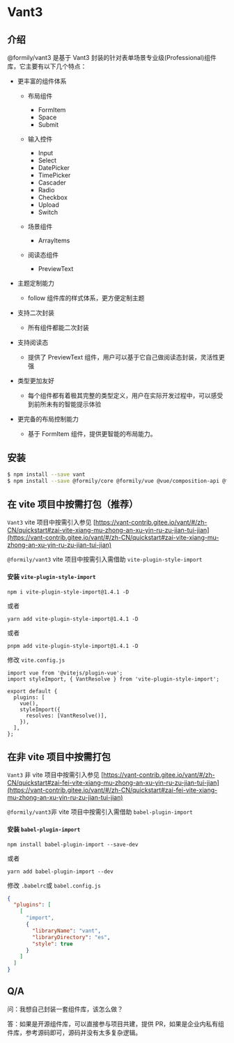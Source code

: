 # Vant3

## 介绍

@formily/vant3 是基于 Vant3 封装的针对表单场景专业级(Professional)组件库，它主要有以下几个特点：

- 更丰富的组件体系

  - 布局组件

    - FormItem
    - Space
    - Submit

  - 输入控件
    - Input
    - Select
    - DatePicker
    - TimePicker
    - Cascader
    - Radio
    - Checkbox
    - Upload
    - Switch
  - 场景组件
    - ArrayItems
  - 阅读态组件
    - PreviewText

- 主题定制能力
  - follow 组件库的样式体系，更方便定制主题
- 支持二次封装
  - 所有组件都能二次封装
- 支持阅读态
  - 提供了 PreviewText 组件，用户可以基于它自己做阅读态封装，灵活性更强
- 类型更加友好
  - 每个组件都有着极其完整的类型定义，用户在实际开发过程中，可以感受到前所未有的智能提示体验
- 更完备的布局控制能力
  - 基于 FormItem 组件，提供更智能的布局能力。

## 安装

```bash
$ npm install --save vant
$ npm install --save @formily/core @formily/vue @vue/composition-api @formily/vant3
```

## 在 vite 项目中按需打包（推荐）

`Vant3` vite 项目中按需引入参见 [https://vant-contrib.gitee.io/vant/#/zh-CN/quickstart#zai-vite-xiang-mu-zhong-an-xu-yin-ru-zu-jian-tui-jian](https://vant-contrib.gitee.io/vant/#/zh-CN/quickstart#zai-vite-xiang-mu-zhong-an-xu-yin-ru-zu-jian-tui-jian)

`@formily/vant3` vite 项目中按需引入需借助 `vite-plugin-style-import`

#### 安装 `vite-plugin-style-import`

```shell
npm i vite-plugin-style-import@1.4.1 -D
```

或者

```shell
yarn add vite-plugin-style-import@1.4.1 -D
```

或者

```shell
pnpm add vite-plugin-style-import@1.4.1 -D
```

修改 `vite.config.js`

```code
import vue from '@vitejs/plugin-vue';
import styleImport, { VantResolve } from 'vite-plugin-style-import';

export default {
  plugins: [
    vue(),
    styleImport({
      resolves: [VantResolve()],
    }),
  ],
};
```

## 在非 vite 项目中按需打包

`Vant3` 非 vite 项目中按需引入参见 [https://vant-contrib.gitee.io/vant/#/zh-CN/quickstart#zai-fei-vite-xiang-mu-zhong-an-xu-yin-ru-zu-jian-tui-jian](https://vant-contrib.gitee.io/vant/#/zh-CN/quickstart#zai-fei-vite-xiang-mu-zhong-an-xu-yin-ru-zu-jian-tui-jian)

`@formily/vant3`非 vite 项目中按需引入需借助 `babel-plugin-import`

#### 安装 `babel-plugin-import`

```shell
npm install babel-plugin-import --save-dev
```

或者

```shell
yarn add babel-plugin-import --dev
```

修改 `.babelrc`或 `babel.config.js`

```json
{
  "plugins": [
    [
      "import",
      {
        "libraryName": "vant",
        "libraryDirectory": "es",
        "style": true
      }
    ]
  ]
}
```

## Q/A

问：我想自己封装一套组件库，该怎么做？

答：如果是开源组件库，可以直接参与项目共建，提供 PR，如果是企业内私有组件库，参考源码即可，源码并没有太多复杂逻辑。
